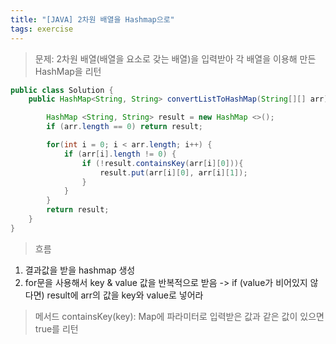 ```yaml
---
title: "[JAVA] 2차원 배열을 Hashmap으로"
tags: exercise
---
```


>문제: 2차원 배열(배열을 요소로 갖는 배열)을 입력받아 각 배열을 이용해 만든 HashMap을 리턴

```java
public class Solution {
	public HashMap<String, String> convertListToHashMap(String[][] arr) {

		HashMap <String, String> result = new HashMap <>();
		if (arr.length == 0) return result;

		for(int i = 0; i < arr.length; i++) {
			if (arr[i].length != 0) {
				if (!result.containsKey(arr[i][0])){
					result.put(arr[i][0], arr[i][1]);
				}
			}
		}
		return result;
	}
}
```

>흐름
1. 결과값을 받을 hashmap 생성
2. for문을 사용해서 key & value 값을 반복적으로 받음
   -> if (value가 비어있지 않다면) result에 arr의 값을 key와 value로 넣어라


>메서드
containsKey(key): Map에 파라미터로 입력받은 값과 같은 값이 있으면 true를 리턴
